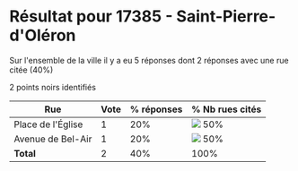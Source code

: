 # Résultat pour 17385 - Saint-Pierre-d'Oléron

Sur l'ensemble de la ville il y a eu 5 réponses dont 2 réponses avec une rue citée (40%)

2 points noirs identifiés

| Rue | Vote | % réponses | % Nb rues cités|
|-----|------|------------|----------------|
| Place de l'Église | 1 | 20% | <img src="../../img/bar_50.gif" />&nbsp;50%|
| Avenue de Bel-Air | 1 | 20% | <img src="../../img/bar_50.gif" />&nbsp;50%|
| **Total** | 2 | 40% | 100%|

